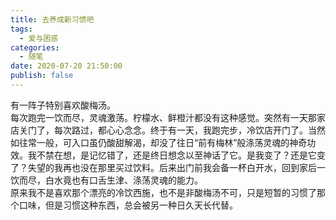 ```yaml
---
title: 去养成新习惯吧
tags:
  - 爱与困惑
categories:
  - 随笔
date: 2020-07-20 21:50:00
publish: false
---
```

有一阵子特别喜欢酸梅汤。  
每次跑完一饮而尽，灵魂激荡。柠檬水、鲜橙汁都没有这种感觉。突然有一天那家店关门了，每次路过，都心心念念。终于有一天，我跑完步，冷饮店开门了。当然如往常一般，可入口虽仍酸甜解渴，却没了往日“前有梅林”般涤荡灵魂的神奇功效。我不禁在想，是记忆错了，还是终日想念以至神话了它。是我变了？还是它变了？失望的我再也没在那里买过饮料。后来出门前我会备一杯白开水，回到家后一饮而尽，白水竟也有口舌生津、涤荡灵魂的能力。  
原来我不是喜欢那个漂亮的冷饮西施，也不是非酸梅汤不可，只是短暂的习惯了那个口味，但是习惯这种东西，总会被另一种日久天长代替。